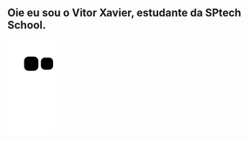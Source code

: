 ## Oie eu sou o Vitor Xavier, estudante da SPtech School.


<div> 
</div>






![snake gif](https://github.com/VitXP/VitXP/blob/output/github-contribution-grid-snake.svg)
